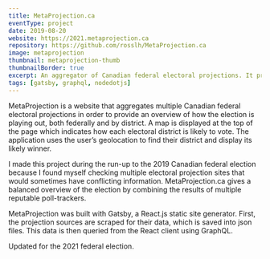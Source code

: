 ```yaml
---
title: MetaProjection.ca
eventType: project
date: 2019-08-20
website: https://2021.metaprojection.ca
repository: https://github.com/rosslh/MetaProjection.ca
image: metaprojection
thumbnail: metaprojection-thumb
thumbnailBorder: true
excerpt: An aggregator of Canadian federal electoral projections. It provides an overview of how the election is playing out, both federally and by district.
tags: [gatsby, graphql, nodedotjs]
---
```


MetaProjection is a website that aggregates multiple Canadian federal electoral projections in order to provide an overview of how the election is playing out, both federally and by district. A map is displayed at the top of the page which indicates how each electoral district is likely to vote. The application uses the user’s geolocation to find their district and display its likely winner.

I made this project during the run-up to the 2019 Canadian federal election because I found myself checking multiple electoral projection sites that would sometimes have conflicting information. MetaProjection.ca gives a balanced overview of the election by combining the results of multiple reputable poll-trackers.

MetaProjection was built with Gatsby, a React.js static site generator. First, the projection sources are scraped for their data, which is saved into json files. This data is then queried from the React client using GraphQL.

Updated for the 2021 federal election.

